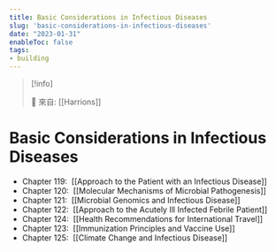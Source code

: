```yaml
---
title: Basic Considerations in Infectious Diseases
slug: 'basic-considerations-in-infectious-diseases'
date: "2023-01-31"
enableToc: false
tags:
- building
---
```


> [!info]
>
> 🌱 來自: [[Harrions]]

# Basic Considerations in Infectious Diseases

*   Chapter 119:  [[Approach to the Patient with an Infectious Disease]]
*   Chapter 120:  [[Molecular Mechanisms of Microbial Pathogenesis]]
*   Chapter 121:  [[Microbial Genomics and Infectious Disease]]
*   Chapter 122:  [[Approach to the Acutely Ill Infected Febrile Patient]]
*   Chapter 124:  [[Health Recommendations for International Travel]]
*   Chapter 123:  [[Immunization Principles and Vaccine Use]]
*   Chapter 125:  [[Climate Change and Infectious Disease]]

